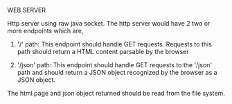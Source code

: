 WEB SERVER

Http server using raw java socket. The http server would have 2 two or more endpoints which are,

1. '/' path: This endpoint should handle GET requests. Requests to this path should return a HTML content parsable by the browser

2. '/json' path: This endpoint should handle GET requests to the '/json' path and should return a JSON object recognized by the browser as a JSON object.

The html page and json object returned should be read from the file system.
